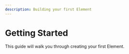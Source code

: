 ```yaml
---
description: Building your first Element
---
```


# Getting Started

This guide will walk you through creating your first Element.

